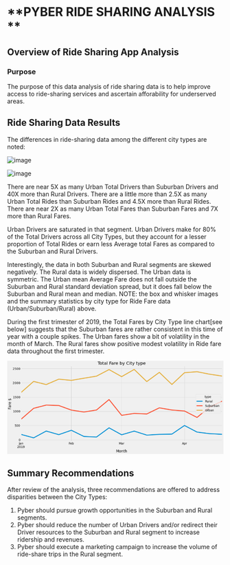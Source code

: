 
# **PYBER RIDE SHARING ANALYSIS **

## **Overview of Ride Sharing App Analysis**
### Purpose
The purpose of this data analysis of ride sharing data is to help improve access to ride-sharing services and ascertain afforability for underserved areas. 


## Ride Sharing Data Results

The differences in ride-sharing data among the different city types are noted:

![image](https://user-images.githubusercontent.com/79073778/124527159-df0d6600-ddd2-11eb-99cb-860e33fc7bef.png)

![image](https://user-images.githubusercontent.com/79073778/124527856-ae2e3080-ddd4-11eb-8abc-e5c722728f77.png)

There are near 5X as many Urban Total Drivers than Suburban Drivers and 40X more than Rural Drivers. There are a little more than 2.5X as many Urban Total Rides than Suburban Rides and 4.5X more than Rural Rides. There are near 2X as many Urban Total Fares than Suburban Fares and 7X more than Rural Fares.

Urban Drivers are saturated in that segment. Urban Drivers make for 80% of the Total Drivers across all City Types, but they account for a lesser proportion of Total Rides or earn less Average total Fares as compared to the Suburban and Rural Drivers.  

Interestingly, the data in both Suburban and Rural segments are skewed negatively. The Rural data is widely dispersed. The Urban data is symmetric. 
The Urban mean Average Fare does not fall outside the Suburban and Rural standard deviation spread, but it does fall below the Suburban and Rural mean and median.
NOTE:  the box and whisker images and the summary statistics by city type for Ride Fare data (Urban/Suburban/Rural) above.

During the first trimester of 2019, the Total Fares by City Type line chart[see below] suggests that the Suburban fares are rather consistent in this time of year with a couple spikes. The Urban fares show a bit of volatility in the month of March. The Rural fares show positive modest volatility in Ride fare data throughout the first trimester. 

![Mod5_Pyber_Fare_Summary.png](https://github.com/KJRE54/PyBer_Analysis/blob/main/Mod5_Pyber_Fare_Summary.png)

## Summary Recommendations
After review of the analysis, three recommendations are offered to address disparities between the City Types:

1) Pyber should pursue growth opportunities in the Suburban and Rural segments.  
2) Pyber should reduce the number of Urban Drivers and/or redirect their Driver resources to the Suburban and Rural segment to increase ridership and revenues.
3) Pyber should execute a marketing campaign to increase the volume of ride-share trips in the Rural segment.


